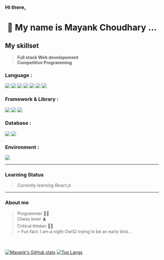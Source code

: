 
<!-- 
- 🔭 I’m currently working on Javascript...
- 🌱 I’m currently learning NodeJS...
<!-- - 👯 I’m looking to collaborate on ... -->
<!-- - 🤔 I’m looking for help with ... -->
<!-- - 💬 Ask me about ... -->
<!-- - 📫 How to reach me: ... -->
<!-- - 😄 Pronouns: ... -->


### Hi there,
# <p align=center>👋 My name is __Mayank Choudhary__ ...</p>

## __My skillset__

> __Full stack Web developement__ <br>
> __Competitive Programming__ <br>


### Language : 
  <!-- HTML --><img src="https://cdn.jsdelivr.net/gh/devicons/devicon/icons/html5/html5-original-wordmark.svg" />
  <!-- CSS --><img src="https://cdn.jsdelivr.net/gh/devicons/devicon/icons/css3/css3-original-wordmark.svg" />
  <!-- JS --><img src="https://cdn.jsdelivr.net/gh/devicons/devicon/icons/javascript/javascript-original.svg" />
  <!-- C --><img src="https://cdn.jsdelivr.net/gh/devicons/devicon/icons/c/c-original.svg" />
  <!-- C++ --><img src="https://cdn.jsdelivr.net/gh/devicons/devicon/icons/cplusplus/cplusplus-original.svg" />
  <!-- Java --><img src="https://cdn.jsdelivr.net/gh/devicons/devicon/icons/java/java-original-wordmark.svg" />
  <!-- Python --><img src="https://cdn.jsdelivr.net/gh/devicons/devicon/icons/python/python-original-wordmark.svg" />

### Framework & Library :
  <!-- Bootstrape --><img src="https://cdn.jsdelivr.net/gh/devicons/devicon/icons/bootstrap/bootstrap-original-wordmark.svg" />
  <!-- Jquery --><img src="https://cdn.jsdelivr.net/gh/devicons/devicon/icons/jquery/jquery-original-wordmark.svg" />
  <!-- React --><img src="https://cdn.jsdelivr.net/gh/devicons/devicon/icons/react/react-original-wordmark.svg" />

### Database :
  <!-- MongoDB --><img src="https://cdn.jsdelivr.net/gh/devicons/devicon/icons/mongodb/mongodb-original-wordmark.svg" />
  <!-- MySQL --><img src="https://cdn.jsdelivr.net/gh/devicons/devicon/icons/mysql/mysql-original-wordmark.svg" />

### Environment : 
  <!-- NodeJS --><img src="https://cdn.jsdelivr.net/gh/devicons/devicon/icons/nodejs/nodejs-original-wordmark.svg" />

<hr>

### __Learning Status__

> _Currently learning React.js_ <br>
<!-- Competitive programming <br> -->
<!-- > _Building a project Task schedular_ <br> -->
<!-- > _Enrolled in a course of DBMS_ <br> -->

<hr>

### __About me__
> Programmer :technologist: <br>
> Chess lover :chess_pawn: <br>
> Critical thinker :ok_man: <br>
> ⚡ Fun fact: I am a night Owl😉 trying to be an early bird... <br>

[]()<br>

[![Mayank's GitHub stats](https://github-readme-stats.vercel.app/api?username=mayank151c&show_icons=true&theme=dark)](https://github.com/anuraghazra/github-readme-stats)
[![Top Langs](https://github-readme-stats.vercel.app/api/top-langs/?username=mayank151c&layout=compact&theme=dark)](https://github.com/anuraghazra/github-readme-stats)



